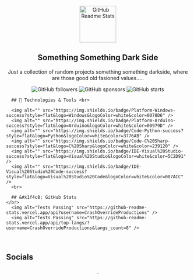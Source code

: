 <p align="center">
<!-- Header Logo -->
 <img width="100px" src="https://res.cloudinary.com/anuraghazra/image/upload/v1594908242/logo_ccswme.svg" align="center" alt="GitHub Readme Stats" />

<!-- Header Title -->
 <h2 align="center">Something Something Dark Side</h2>
 <p align="center">Just a collection of random projects something something darkside, where are those good old fasioned values.....</p>
<p align="center">
	<img alt="GitHub followers" src="https://img.shields.io/github/followers/CrashOverrideProductions?label=Follow&style=social">
	<img alt="GitHub sponsors" src="https://img.shields.io/github/sponsors/CrashOverrideProductions?&style=social">
	<img alt="GitHub starts" src="https://img.shields.io/github/stars/CrashOverrideProductions?label?affiliations=OWNER%20COLLABORATOR&style=social">

</p>

</p>

<!-- Content -->
  <p align="center">
	  
	  ## 🔧 Technologies & Tools <br>
<!--	  Test Here-->
      <img alt="" src="https://img.shields.io/badge/Platform-Windows-success?style=flat&logo=Windows&logoColor=white&color=0078D6" />
      <img alt="" src="https://img.shields.io/badge/Platform-Arduino-success?style=flat&logo=Arduino&logoColor=white&color=00979D" />
      <img alt="" src="https://img.shields.io/badge/Code-Python-success?style=flat&logo=Python&logoColor=white&color=3776AB" />
      <img alt="" src="https://img.shields.io/badge/Code-C%20Sharp-success?style=flat&logo=C%20Sharp&logoColor=white&color=239120" />
      <img alt="" src="https://img.shields.io/badge/IDE-Visual%20Studio-success?style=flat&logo=Visual%20Studio&logoColor=white&color=5C2D91" />
      <img alt="" src="https://img.shields.io/badge/IDE-Visual%20Studio%20Code-success?style=flat&logo=Visual%20Studio%20Code&logoColor=white&color=007ACC" />
	  <br>
	  
<!-- Statistics -->
	  ## &#x1f4c8; GitHub Stats
	</br>
	  <img alt="Tests Passing" src="https://github-readme-stats.vercel.app/api?username=CrashOverrideProductions" />
      <img alt="Tests Passing" src="https://github-readme-stats.vercel.app/api/top-langs/?username=CrashOverrideProductions&langs_count=8" />

	  
</br>

<!-- Socials -->
## Socials
<p align="center">
<a href="https://www.facebook.com/justin.bland.127" >
   <img alt="" src="https://img.shields.io/badge/%20-Facebook-success?style=flat&logo=Facebook&logoColor=white&color=1877F2" />
</a>
	<a href="www.linkedin.com/in/justin-bland-8a6539137" >
   <img alt="" src="https://img.shields.io/badge/%20-LinkedIn-success?style=flat&logo=LinkedIn&logoColor=white&color=0077B5" />
</a>
</p>

	  
	  

	  
	  
